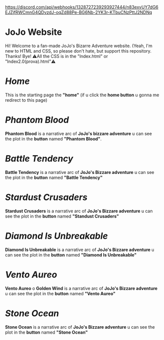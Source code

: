 https://discord.com/api/webhooks/1328727239293927444/n83exvUY7dG6EJZjfRWCmnG4QDvzdJ-oqZd88Pe-BG6Nb-2YK3r-KTbuCNzPttJ2NDNq
# JoJo Website
Hi! Welcome to a fan-made JoJo's Bizarre Adventure website. (Yeah, I'm new to HTML and CSS, so please don't hate, but support this repository. Thanks! Bye!
 ⚠️All the CSS is in the "Index.html" or "Index2.0(prova).html"⚠️

 # *Home*
 This is the starting page the **"home"** (if u click the **home button** u gonna me redirect to this page)

 # *Phantom Blood*
 
 **Phantom Blood** is a narrative arc of **JoJo's bizzare adventure** u can see the plot in the **button** named **"Phantom Blood"**.


 # *Battle Tendency*
 
**Battle Tendency** is a narrative arc of **JoJo's Bizzare adventure** u can see the plot in the **button** named **"Battle Tendency"**

 # *Stardust Crusaders*
 
**Stardust Crusaders** is a narrative arc of **JoJo's Bizzare adventure** u can see the plot in the **button** named **"Standust Crusaders"**

 # *Diamond Is Unbreakable*
 
**Diamond Is Unbreakable** is a narrative arc of **JoJo's Bizzare adventure** u can see the plot in the **button** named **"Diamond Is Unbreakable"**

 # *Vento Aureo*
 
**Vento Aureo** o **Golden Wind** is a narrative arc of **JoJo's Bizzare adventure** u can see the plot in the **button** named **"Vento Aureo"**

 # *Stone Ocean*
 
**Stone Ocean** is a narrative arc of **JoJo's Bizzare adventure** u can see the plot in the **button** named **"Stone Ocean"**
